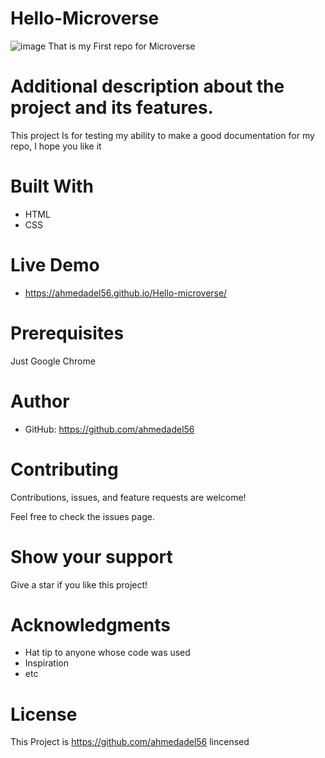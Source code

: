# Hello-Microverse
![image](https://user-images.githubusercontent.com/43178495/128925173-41870ba2-c616-498c-a57b-74c0aebc21c7.png)
That is my First repo for Microverse 

# Additional description about the project and its features.

This project Is for testing my ability to make a good documentation for my repo, I hope you like it

# Built With
* HTML
* CSS

# Live Demo
* https://ahmedadel56.github.io/Hello-microverse/
# Prerequisites
Just Google Chrome

# Author
* GitHub: https://github.com/ahmedadel56

# Contributing
Contributions, issues, and feature requests are welcome!

Feel free to check the issues page.

# Show your support
Give a star if you like this project!

# Acknowledgments
* Hat tip to anyone whose code was used
* Inspiration
* etc

# License
This Project is https://github.com/ahmedadel56 lincensed 
